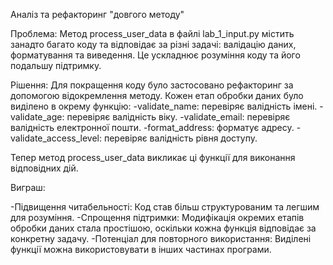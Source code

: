 Аналіз та рефакторинг "довгого методу"

Проблема: Метод process_user_data в файлі lab_1_input.py містить занадто багато коду та відповідає за різні задачі: валідацію даних, форматування та виведення. Це ускладнює розуміння коду та його подальшу підтримку.

Рішення: Для покращення коду було застосовано рефакторинг за допомогою відокремлення методу. Кожен етап обробки даних було виділено в окрему функцію:
-validate_name: перевіряє валідність імені.
-validate_age: перевіряє валідність віку.
-validate_email: перевіряє валідність електронної пошти.
-format_address: форматує адресу.
-validate_access_level: перевіряє валідність рівня доступу.

Тепер метод process_user_data викликає ці функції для виконання відповідних дій.

Виграш:

-Підвищення читабельності: Код став більш структурованим та легшим для розуміння.
-Спрощення підтримки: Модифікація окремих етапів обробки даних стала простішою, оскільки кожна функція відповідає за конкретну задачу.
-Потенціал для повторного використання: Виділені функції можна використовувати в інших частинах програми.
